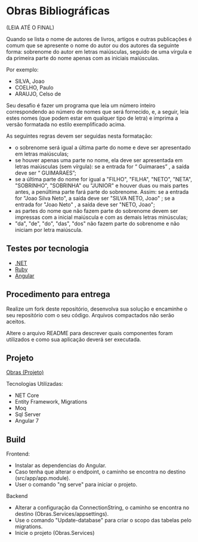 # Obras Bibliográficas

(LEIA ATÉ O FINAL)

Quando se lista o nome de autores de livros, artigos e outras publicações é comum que se apresente o nome do autor ou dos autores da seguinte forma: sobrenome do autor em letras maiúsculas, seguido de uma vírgula e da primeira parte do nome apenas com as iniciais maiúsculas.

Por exemplo:
* SILVA, Joao
* COELHO, Paulo
* ARAUJO, Celso de

Seu desafio é fazer um programa que leia um número inteiro correspondendo ao número de nomes que será fornecido, e, a seguir, leia estes nomes (que podem estar em qualquer tipo de letra) e imprima a versão formatada no estilo exemplificado acima.

As seguintes regras devem ser seguidas nesta formatação:
* o sobrenome será igual a última parte do nome e deve ser apresentado em letras maiúsculas;
* se houver apenas uma parte no nome, ela deve ser apresentada em letras maiúsculas (sem vírgula): se a entrada for “ Guimaraes” , a saída deve ser “ GUIMARAES”;
* se a última parte do nome for igual a "FILHO", "FILHA", "NETO", "NETA", "SOBRINHO", "SOBRINHA" ou "JUNIOR" e houver duas ou mais partes antes, a penúltima parte fará parte do sobrenome. Assim: se a entrada for "Joao Silva Neto", a saída deve ser "SILVA NETO, Joao" ; se a entrada for "Joao Neto" , a saída deve ser "NETO, Joao";
* as partes do nome que não fazem parte do sobrenome devem ser impressas com a inicial maiúscula e com as demais letras minúsculas;
* "da", "de", "do", "das", "dos" não fazem parte do sobrenome e não iniciam por letra maiúscula.

## Testes por tecnologia
* [.NET](https://github.com/guideti/obras-bibliograficas/blob/master/TESTE_DOTNET.md)
* [Ruby](https://github.com/guideti/obras-bibliograficas/blob/master/TESTE_RUBY.md)
* [Angular](https://github.com/guideti/obras-bibliograficas/blob/master/TESTE_ANGULAR.md)

## Procedimento para entrega
Realize um fork deste repositório, desenvolva sua solução e encaminhe o seu repositório com o seu código. Arquivos compactados não serão aceitos.

Altere o arquivo README para descrever quais componentes foram utilizados e como sua aplicação deverá ser executada.

## Projeto

[Obras (Projeto)](https://github.com/luizhcz/Obras)

Tecnologias Utilizadas:
* NET Core
* Entity Framework, Migrations
* Moq
* Sql Server
* Angular 7

## Build

Frontend:
* Instalar as dependencias do Angular.
* Caso tenha que alterar o endpoint, o caminho se encontra no destino (src/app/app.module).
* User o comando "ng serve" para iniciar o projeto.

Backend
* Alterar a configuração da ConnectionString, o caminho se encontra no destino (Obras.Services/appsettings).
* Use o comando "Update-database" para criar o scopo das tabelas pelo migrations.
* Inicie o projeto (Obras.Services)
